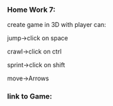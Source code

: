 ### Home Work 7:

create game in 3D with player can:

jump->click on space 

crawl->click on ctrl

sprint->click on shift

move->Arrows

### link to Game:
